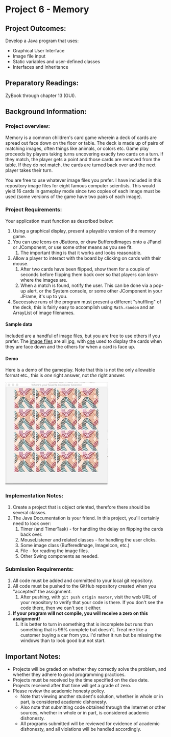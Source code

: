 # Project 6 - Memory

## Project Outcomes:
Develop a Java program that uses:
* Graphical User Interface
* Image file input
* Static variables and user-defined classes
* Interfaces and Inheritance

## Preparatory Readings:
ZyBook through chapter 13 (GUI).

## Background Information:
### Project overview:
Memory is a common children's card game wherein a deck of cards are spread out face down on the floor or table.
The deck is made up of pairs of matching images, often things like animals, or colors etc.
Game play proceeds by players taking turns uncovering exactly two cards on a turn.
If they match, the player gets a point and those cards are removed from the table.
If they do not match, the cards are turned back over and the next player takes their turn.

You are free to use whatever image files you prefer.
I have included in this repository image files for eight famous computer scientists.
This would yield 16 cards in gameplay mode since two copies of each image must be used (some versions of the game have two pairs of each image).

### Project Requirements:
Your application must function as described below:
1. Using a graphical display, present a playable version of the memory game.
1. You can use Icons on JButtons, or draw BufferedImages onto a JPanel or JComponent, or use some other means as you see fit.
	1. The important thing is that it works and looks reasonable.
1. Allow a player to interact with the board by clicking on cards with their mouse.
	1. After two cards have been flipped, show them for a couple of seconds before flipping them back over so that players can _learn_ where the images are.
	1. When a match is found, notify the user.
	This can be done via a pop-up alert, or the System console, or some other JComponent in your JFrame, it's up to you.
1. Successive runs of the program must present a different "shuffling" of the deck, this is fairly easy to accomplish using `Math.random` and an ArrayList of image filenames.

#### Sample data
Included are a handful of image files, but you are free to use others if you prefer.
The [image files](images/) are all jpg, with [one](images/back-of-card.png) used to display the cards when they are face down and the others for when a card is face up.

#### Demo
Here is a demo of the gameplay. Note that this is not the only allowable format etc., this is _one_ right answer, not _the_ right answer.

![Demo of memory game](memory-demo.gif)

### Implementation Notes:
1. Create a project that is object oriented, therefore there should be several classes.
1. The Java Documentation is your friend.
In this project, you'll certainly need to look over:
	1. Timer (and TimerTask) - for handling the delay on flipping the cards back over.
	1. MouseListener and related classes - for handling the user clicks.
	1. Some image class (BufferedImage, ImageIcon, etc.)
	1. File - for reading the image files.
	1. Other Swing components as needed.

### Submission Requirements:
1. All code must be added and committed to your local git repository.
1. All code must be pushed to the GitHub repository created when you "accepted" the assignment.
	1. After pushing, with `git push origin master`, visit the web URL of your repository to verify that your code is there.
	If you don't see the code there, then we can't see it either.
1. **If your program will not compile, you will receive a zero on this assignment!**
	1. It is better to turn in something that is incomplete but runs than something that is 99% complete but doesn't.
	Treat me like a customer buying a car from you. I'd rather it run but be missing the windows than to look good but not start.

## Important Notes:
* Projects will be graded on whether they correctly solve the problem, and whether they adhere to good programming practices.
* Projects must be received by the time specified on the due date. Projects received after that time will get a grade of zero.
* Please review the academic honesty policy.
	* Note that viewing another student's solution, whether in whole or in part, is considered academic dishonesty.
	* Also note that submitting code obtained through the Internet or other sources, whether in whole or in part, is considered academic dishonesty.
	* All programs submitted will be reviewed for evidence of academic dishonesty, and all violations will be handled accordingly.

